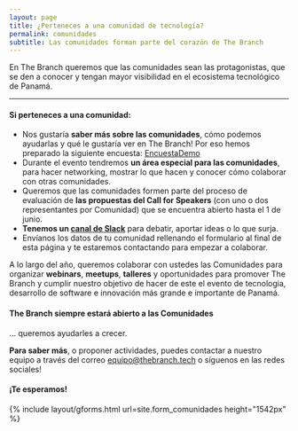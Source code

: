 ```yaml
---
layout: page
title: ¿Perteneces a una comunidad de tecnología?
permalink: comunidades
subtitle: Las comunidades forman parte del corazón de The Branch
---
```

En The Branch queremos que las comunidades sean las protagonistas, que se den a conocer y tengan mayor visibilidad en el ecosistema tecnológico de Panamá.

***

#### Si perteneces a una comunidad:

-   Nos gustaría **saber más sobre las comunidades**, cómo podemos ayudarlas y qué le gustaría ver en The Branch! Por eso hemos preparado la siguiente encuesta: [EncuestaDemo](EncuestaCodemo)
-   Durante el evento tendremos  **un área especial para las comunidades**, para hacer networking, mostrar lo que hacen y conocer cómo colaborar con otras comunidades.
-   Queremos que las comunidades formen parte del proceso de evaluación de **las propuestas del Call for Speakers** (con uno o dos representantes por Comunidad) que se encuentra abierto hasta el 1 de junio.
-   **Tenemos un [canal de Slack]()** para debatir, aportar ideas o lo que surja.
-   Envíanos los datos de tu comunidad rellenando el formulario al final de esta página y te estaremos contactando para empezar a colaborar.

A lo largo del año, queremos colaborar con ustedes las Comunidades para organizar **webinars**, **meetups**, **talleres** y oportunidades para promover The Branch y cumplir nuestro objetivo de hacer de este el evento de tecnologia, desarrollo de software e innovación más grande e importante de Panamá.

#### The Branch siempre estará abierto a las Comunidades 
... queremos ayudarles a crecer.

**Para saber más**, o proponer actividades, puedes contactar a nuestro equipo a través del correo [equipo@thebranch.tech](mailto:equipo@thebranch.tech) o síguenos en las redes sociales!

#### ¡Te esperamos!

<!-- <iframe src="{{ site.form_comunidades  }}" width="100%" height="1450" frameborder="0" marginheight="0" marginwidth="0">Cargando…</iframe> -->

<!-- Test form: "https://bit.ly/2QolEQb" -->
<!-- Real form: https://bit.ly/33QYNAX site.form_comunidade -->

{% include layout/gforms.html url=site.form_comunidades height="1542px" %} 